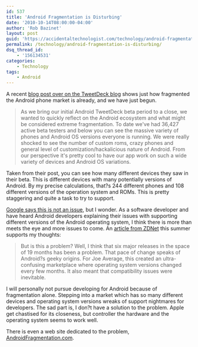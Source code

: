 ```yaml
---
id: 537
title: 'Android Fragmentation is Disturbing'
date: '2010-10-14T08:00:00-04:00'
author: 'Rob Bazinet'
layout: post
guid: 'https://accidentaltechnologist.com/technology/android-fragmentation-is-disturbing/'
permalink: /technology/android-fragmentation-is-disturbing/
dsq_thread_id:
    - '156134531'
categories:
    - Technology
tags:
    - Android
---
```


A recent [blog post over on the TweetDeck blog](https://blog.tweetdeck.com/android-ecosystem) shows just how fragmented the Android phone market is already, and we have just begun.

> As we bring our initial Android TweetDeck beta period to a close, we wanted to quickly reflect on the Android ecosystem and what might be considered extreme fragmentation. To date we've had 36,427 active beta testers and below you can see the massive variety of phones and Android OS versions everyone is running. We were really shocked to see the number of custom roms, crazy phones and general level of customization/hackalicious nature of Android. From our perspective it's pretty cool to have our app work on such a wide variety of devices and Android OS variations.

Taken from their post, you can see how many different devices they saw in their beta. This is different devices with many potentially versions of Android. By my precise calculations, that?s 244 different phones and 108 different versions of the operation system and ROMs. This is pretty staggering and quite a task to try to support.

[Google says this is not an issue](https://android-developers.blogspot.com/2010/05/on-android-compatibility.html), but I wonder. As a software developer and have heard Android developers explaining their issues with supporting different versions of the Android operating system, I think there is more than meets the eye and more issues to come. An [article from ZDNet](https://www.zdnet.com/blog/hardware/android-fragmentation-is-real/8499) this summer supports my thoughts:

> But is this a problem? Well, I think that six major releases in the space of 19 months has been a problem. That pace of change speaks of Android?s geeky origins. For Joe Average, this created an ultra-confusing marketplace where operating system versions changed every few months. It also meant that compatibility issues were inevitable.

I will personally not pursue developing for Android because of fragmentation alone. Stepping into a market which has so many different devices and operating system versions wreaks of support nightmares for developers. The sad part is, I don?t have a solution to the problem. Apple get chastised for its closeness, but controller the hardware and the operating system seems to work well.

There is even a web site dedicated to the problem, [AndroidFragmentation.com](https://androidfragmentation.com/).